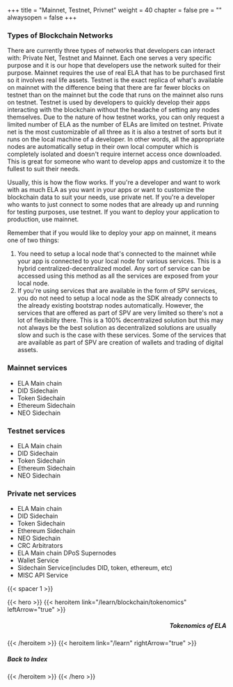 +++
title = "Mainnet, Testnet, Privnet"
weight = 40
chapter = false
pre = ""
alwaysopen = false
+++

### Types of Blockchain Networks
There are currently three types of networks that developers can interact with: Private Net, Testnet and Mainnet. Each one serves a very specific purpose and it is our hope that developers use the network suited for their purpose. Mainnet requires the use of real ELA that has to be purchased first so it involves real life assets. Testnet is the exact replica of what's available on mainnet with the difference being that there are far fewer blocks on testnet than on the mainnet but the code that runs on the mainnet also runs on testnet. Testnet is used by developers to quickly develop their apps interacting with the blockchain without the headache of setting any nodes themselves. Due to the nature of how testnet works, you can only request a limited number of ELA as the number of ELAs are limited on testnet. Private net is the most customizable of all three as it is also a testnet of sorts but it runs on the local machine of a developer. In other words, all the appropriate nodes are automatically setup in their own local computer which is completely isolated and doesn't require internet access once downloaded. This is great for someone who want to develop apps and customize it to the fullest to suit their needs.

Usually, this is how the flow works. If you're a developer and want to work with as much ELA as you want in your apps or want to customize the blockchain data to suit your needs, use private net. If you're a developer who wants to just connect to some nodes that are already up and running for testing purposes, use testnet. If you want to deploy your application to production, use mainnet.

Remember that if you would like to deploy your app on mainnet, it means one of two things:
1) You need to setup a local node that's connected to the mainnet while your app is connected to your local node for various services. This is a hybrid centralized-decentralized model. Any sort of service can be accessed using this method as all the services are exposed from your local node.
2) If you're using services that are available in the form of SPV services, you do not need to setup a local node as the SDK already connects to the already existing bootstrap nodes automatically. However, the services that are offered as part of SPV are very limited so there's not a lot of flexibility there. This is a 100% decentralized solution but this may not always be the best solution as decentralized solutions are usually slow and such is the case with these services. Some of the services that are available as part of SPV are creation of wallets and trading of digital assets.

### Mainnet services
- ELA Main chain
- DID Sidechain
- Token Sidechain
- Ethereum Sidechain
- NEO Sidechain

### Testnet services
- ELA Main chain
- DID Sidechain
- Token Sidechain
- Ethereum Sidechain
- NEO Sidechain

### Private net services
- ELA Main chain
- DID Sidechain
- Token Sidechain
- Ethereum Sidechain
- NEO Sidechain
- CRC Arbitrators
- ELA Main chain DPoS Supernodes
- Wallet Service
- Sidechain Service(includes DID, token, ethereum, etc)
- MISC API Service

{{< spacer 1 >}}

{{< hero >}}
    {{< heroitem link="/learn/blockchain/tokenomics" leftArrow="true" >}}
        <h5 style="text-align: right;">Tokenomics of ELA</h5>
    {{< /heroitem >}}
    {{< heroitem link="/learn" rightArrow="true" >}}
        <h5>Back to Index</h5>
    {{< /heroitem >}}
{{< /hero >}}
